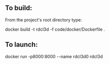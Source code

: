 To build:
---------
From the project's root directory type:

   docker build -t rdcl3d -f code/docker/Dockerfile .

To launch:
---------
   docker run -p8000:8000 --name rdcl3d0 rdcl3d

